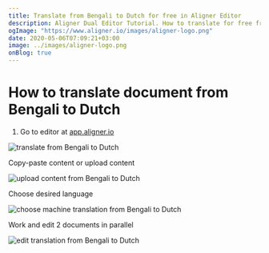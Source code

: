 ```yaml
---
title: Translate from Bengali to Dutch for free in Aligner Editor
description: Aligner Dual Editor Tutorial. How to translate for free from Bengali to Dutch. Aligner is multilingual document management platform. 
ogImage: "https://www.aligner.io/images/aligner-logo.png"
date: 2020-05-06T07:09:21+03:00
image: ../images/aligner-logo.png
onBlog: true
---
```


# How to translate document from Bengali to Dutch

1. Go to editor at [app.aligner.io](https://app.aligner.io "Aligner App web page")

![translate from Bengali to Dutch](../aligner-blank-editor.png "translate from Bengali to Dutch")

Copy-paste content or upload content

![upload content from Bengali to Dutch](../aligner-uploaded-document.png "upload content from Bengali to Dutch")

Choose desired language

![choose machine translation from Bengali to Dutch](../aligner-language-dropdown.png "choose machine translation from Bengali to Dutch")

Work and edit 2 documents in parallel

![edit translation from Bengali to Dutch](../aligner-double-sitded-editor.png "edit translation from Bengali to Dutch")

